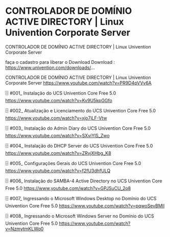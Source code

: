 # CONTROLADOR DE DOMÍNIO ACTIVE DIRECTORY | Linux Univention Corporate Server
CONTROLADOR DE DOMÍNIO ACTIVE DIRECTORY | Linux Univention Corporate Server

faça o cadastro para liberar o Download
Download : https://www.univention.com/downloads/...

CONTROLADOR DE DOMÍNIO ACTIVE DIRECTORY | Linux Univention Corporate Server
https://www.youtube.com/watch?v=PR9D4pVVv6A

🗄 #001_ Instalação do UCS Univention Core Free 5.0
https://www.youtube.com/watch?v=Kv9U5kpGGfo

🗄 #002_ Atualização e Licenciamento do UCS Univention Core Free 5.0
https://www.youtube.com/watch?v=xjo7jLF-Vtw

🗄 #003_ Instalação do Admin Diary do UCS Univention Core Free 5.0
https://www.youtube.com/watch?v=SXviYlS_Zwo

🗄 #004_ Instalação do DHCP Server do UCS Univention Core Free 5.0
https://www.youtube.com/watch?v=ZRvjXHbg_K8

🗄 #005_ Configurações Gerais do UCS Univention Core Free 5.0
https://www.youtube.com/watch?v=f2fU3dhfULQ

🗄 #006_ Instalação do SAMBA-4 Active Directory no UCS Univention Core Free 5.0
https://www.youtube.com/watch?v=GPJSuCU_2o8

🗄 #007_ Ingressando o Microsoft Windows Desktop no Domínio do UCS Univention Core Free 5.0
https://www.youtube.com/watch?v=pqwoSevBMlI

🗄 #008_ Ingressando o Microsoft Windows Server no Domínio do UCS Univention Core Free 5.0
https://www.youtube.com/watch?v=NzmytmKLWq0



